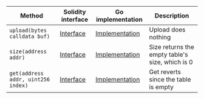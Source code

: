 <table>
  <thead>
    <tr>
      <th>Method</th>
      <th>Solidity interface</th>
      <th>Go implementation</th>
      <th>Description</th>
    </tr>
  </thead>
  <tbody>
    <tr>
      <td>
        <code>upload(bytes calldata buf)</code>
      </td>
      <td>
        <a
          href="https://github.com/OffchainLabs/nitro-contracts/blob/b16bf0b737468382854dac28346fec8b65b55989/src/precompiles/ArbFunctionTable.sol#L15"
          target="_blank"
        >
          Interface
        </a>
      </td>
      <td>
        <a
          href="https://github.com/OffchainLabs/nitro/blob/v2.1.3/precompiles/ArbFunctionTable.go#L19"
          target="_blank"
        >
          Implementation
        </a>
      </td>
      <td>Upload does nothing</td>
    </tr>
    <tr>
      <td>
        <code>size(address addr)</code>
      </td>
      <td>
        <a
          href="https://github.com/OffchainLabs/nitro-contracts/blob/b16bf0b737468382854dac28346fec8b65b55989/src/precompiles/ArbFunctionTable.sol#L18"
          target="_blank"
        >
          Interface
        </a>
      </td>
      <td>
        <a
          href="https://github.com/OffchainLabs/nitro/blob/v2.1.3/precompiles/ArbFunctionTable.go#L24"
          target="_blank"
        >
          Implementation
        </a>
      </td>
      <td>Size returns the empty table's size, which is 0</td>
    </tr>
    <tr>
      <td>
        <code>get(address addr, uint256 index)</code>
      </td>
      <td>
        <a
          href="https://github.com/OffchainLabs/nitro-contracts/blob/b16bf0b737468382854dac28346fec8b65b55989/src/precompiles/ArbFunctionTable.sol#L21"
          target="_blank"
        >
          Interface
        </a>
      </td>
      <td>
        <a
          href="https://github.com/OffchainLabs/nitro/blob/v2.1.3/precompiles/ArbFunctionTable.go#L29"
          target="_blank"
        >
          Implementation
        </a>
      </td>
      <td>Get reverts since the table is empty</td>
    </tr>
  </tbody>
</table>
